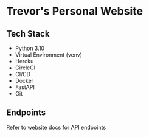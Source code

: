 # Trevor's Personal Website

## Tech Stack

- Python 3.10
- Virtual Environment (venv)
- Heroku
- CircleCI
- CI/CD
- Docker
- FastAPI
- Git

## Endpoints

Refer to website docs for API endpoints
